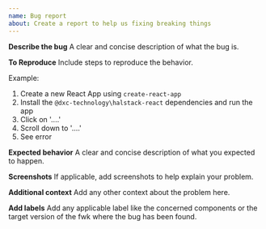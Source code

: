 ```yaml
---
name: Bug report
about: Create a report to help us fixing breaking things
---
```


**Describe the bug**
A clear and concise description of what the bug is.

**To Reproduce**
Include steps to reproduce the behavior.

Example:

1. Create a new React App using `create-react-app`
2. Install the `@dxc-technology\halstack-react` dependencies and run the app
3. Click on '....'
4. Scroll down to '....'
5. See error

**Expected behavior**
A clear and concise description of what you expected to happen.

**Screenshots**
If applicable, add screenshots to help explain your problem.

**Additional context**
Add any other context about the problem here.

**Add labels**
Add any applicable label like the concerned components or the target version of the fwk where the bug has been found.
